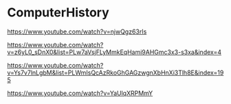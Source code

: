 # ComputerHistory

https://www.youtube.com/watch?v=njwQgz63rIs

https://www.youtube.com/watch?v=z6yL0_sDnX0&list=PLw7aVsjFLyMmkEqHami9AHGmc3x3-s3xa&index=4

https://www.youtube.com/watch?v=Ys7v7lnLgbM&list=PLWmIsQcAzRkoGhGAGzwgnXbHnXi3Tlh8E&index=195

https://www.youtube.com/watch?v=YaUlqXRPMmY
